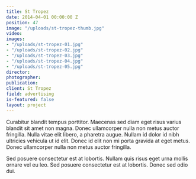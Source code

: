 ```yaml
---
title: St Tropez
date: 2014-04-01 00:00:00 Z
position: 47
image: "/uploads/st-tropez-thumb.jpg"
video: 
images:
- "/uploads/st-tropez-01.jpg"
- "/uploads/st-tropez-02.jpg"
- "/uploads/st-tropez-03.jpg"
- "/uploads/st-tropez-04.jpg"
- "/uploads/st-tropez-05.jpg"
director: 
photographer: 
publication: 
client: St Tropez
field: advertising
is-featured: false
layout: project
---
```


Curabitur blandit tempus porttitor. Maecenas sed diam eget risus varius blandit sit amet non magna. Donec ullamcorper nulla non metus auctor fringilla. Nulla vitae elit libero, a pharetra augue. Nullam id dolor id nibh ultricies vehicula ut id elit. Donec id elit non mi porta gravida at eget metus. Donec ullamcorper nulla non metus auctor fringilla.

Sed posuere consectetur est at lobortis. Nullam quis risus eget urna mollis ornare vel eu leo. Sed posuere consectetur est at lobortis. Donec sed odio dui.